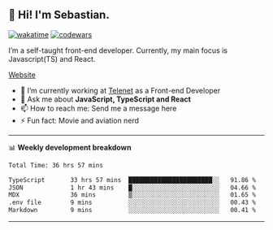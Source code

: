 ## 👋 Hi! I'm Sebastian.

[![wakatime](https://wakatime.com/badge/user/df0036c6-328a-4a39-be9b-e49417ed22a1.svg)](https://wakatime.com/@df0036c6-328a-4a39-be9b-e49417ed22a1)
[![codewars](https://www.codewars.com/users/sebavuye/badges/small)](https://www.codewars.com/users/sebavuye)

I’m a self-taught front-end developer. Currently, my main focus is Javascript(TS) and React.

[Website](https://sebastianvuye.be)

- 🔭 I’m currently working at [Telenet](https://telenet.be/) as a Front-end Developer
- 💬 Ask me about **JavaScript, TypeScript and React**
- 📫 How to reach me: Send me a message here
- ⚡ Fun fact: Movie and aviation nerd

-------

📊 **Weekly development breakdown**

<!--START_SECTION:waka-->

```txt
Total Time: 36 hrs 57 mins

TypeScript       33 hrs 57 mins  ███████████████████████░░   91.86 %
JSON             1 hr 43 mins    █░░░░░░░░░░░░░░░░░░░░░░░░   04.66 %
MDX              36 mins         ▒░░░░░░░░░░░░░░░░░░░░░░░░   01.65 %
.env file        9 mins          ░░░░░░░░░░░░░░░░░░░░░░░░░   00.43 %
Markdown         9 mins          ░░░░░░░░░░░░░░░░░░░░░░░░░   00.41 %
```

<!--END_SECTION:waka-->
-------
